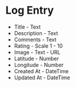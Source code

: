 # Log Entry

* Title - Text
* Description - Text
* Comments - Text
* Rating - Scale 1 - 10
* Image - Text - URL
* Latitude - Number
* Longitude - Number
* Created At - DateTime
* Updated At - DateTime
